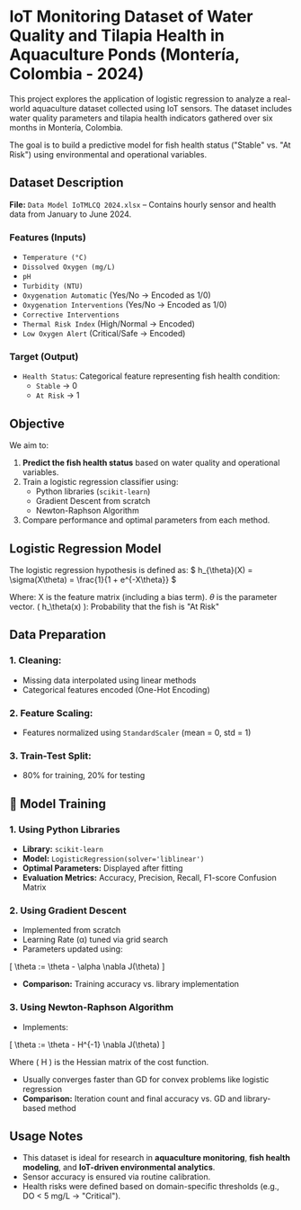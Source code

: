 # IoT Monitoring Dataset of Water Quality and Tilapia Health in Aquaculture Ponds (Montería, Colombia - 2024)

This project explores the application of logistic regression to analyze a real-world aquaculture dataset collected using IoT sensors. The dataset includes water quality parameters and tilapia health indicators gathered over six months in Montería, Colombia.

The goal is to build a predictive model for fish health status ("Stable" vs. "At Risk") using environmental and operational variables.

## Dataset Description

**File:** `Data Model IoTMLCQ 2024.xlsx` – Contains hourly sensor and health data from January to June 2024.

### Features (Inputs)
- `Temperature (°C)`
- `Dissolved Oxygen (mg/L)`
- `pH`
- `Turbidity (NTU)`
- `Oxygenation Automatic` (Yes/No → Encoded as 1/0)
- `Oxygenation Interventions` (Yes/No → Encoded as 1/0)
- `Corrective Interventions`
- `Thermal Risk Index` (High/Normal → Encoded)
- `Low Oxygen Alert` (Critical/Safe → Encoded)

### Target (Output)
- `Health Status`: Categorical feature representing fish health condition:
  - `Stable` → 0
  - `At Risk` → 1

## Objective

We aim to:

1. **Predict the fish health status** based on water quality and operational variables.
2. Train a logistic regression classifier using:
   - Python libraries (`scikit-learn`)
   - Gradient Descent from scratch
   - Newton-Raphson Algorithm
3. Compare performance and optimal parameters from each method.

## Logistic Regression Model

The logistic regression hypothesis is defined as:
$ h_{\theta}(X) = \sigma(X\theta) = \frac{1}{1 + e^{-X\theta}} $

Where:
X is the feature matrix (including a bias term).
$\theta$ is the parameter vector.
\( h_\theta(x) \): Probability that the fish is "At Risk"

## Data Preparation

### 1. Cleaning:
- Missing data interpolated using linear methods
- Categorical features encoded (One-Hot Encoding)

### 2. Feature Scaling:
- Features normalized using `StandardScaler` (mean = 0, std = 1)

### 3. Train-Test Split:
- 80% for training, 20% for testing

## 🧪 Model Training

### 1. Using Python Libraries

- **Library:** `scikit-learn`
- **Model:** `LogisticRegression(solver='liblinear')`
- **Optimal Parameters:** Displayed after fitting
- **Evaluation Metrics:** Accuracy, Precision, Recall, F1-score Confusion Matrix

### 2. Using Gradient Descent

- Implemented from scratch
- Learning Rate (α) tuned via grid search
- Parameters updated using:

\[
\theta := \theta - \alpha \nabla J(\theta)
\]

- **Comparison:** Training accuracy vs. library implementation

### 3. Using Newton-Raphson Algorithm

- Implements:

\[
\theta := \theta - H^{-1} \nabla J(\theta)
\]

Where \( H \) is the Hessian matrix of the cost function.

- Usually converges faster than GD for convex problems like logistic regression
- **Comparison:** Iteration count and final accuracy vs. GD and library-based method

## Usage Notes

- This dataset is ideal for research in **aquaculture monitoring**, **fish health modeling**, and **IoT-driven environmental analytics**.
- Sensor accuracy is ensured via routine calibration.
- Health risks were defined based on domain-specific thresholds (e.g., DO < 5 mg/L → "Critical").
